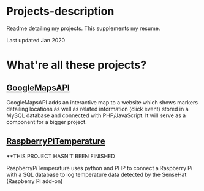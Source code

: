 # Projects-description
Readme detailing my projects. This supplements my resume.

Last updated Jan 2020

# What're all these projects?

## [GoogleMapsAPI]( https://github.com/EdamGTD/JS-GoogleMapsAPI)

GoogleMapsAPI adds an interactive map to a website which shows markers detailing locations as well as related information (click event) stored in a MySQL database and connected with PHP/JavaScript. It will serve as a component for a bigger project. 

## [RaspberryPiTemperature]( https://github.com/EdamGTD/RaspberryPiTemperature)
**THIS PROJECT HASN'T BEEN FINISHED 

RaspberryPiTemperature uses python and PHP to connect a Raspberry Pi with a SQL database to log temperature data detected by the SenseHat (Raspberry Pi add-on) 
